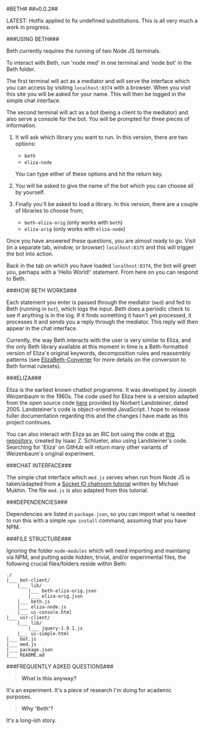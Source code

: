 #BETH#
##v0.0.2##

LATEST: Hotfix applied to fix undefined substitutions.
This is all very much a work in progress.

###USING BETH###

Beth currently requires the running of two Node JS terminals.

To interact with Beth, run 'node med' in one terminal and 'node bot' in the Beth folder.

The first terminal will act as a mediator and will serve the interface which you can access by visiting `localhost:8374` with a browser. When you visit this site you will be asked for your name. This will then be logged in the simple chat interface.

The second terminal will act as a bot (being a client to the mediator) and also serve a console for the bot. You will be prompted for three pieces of information.

1. It will ask which library you want to run. In this version, there are two options:

   - `beth`
   - `eliza-node`
    
   You can type either of these options and hit the return key.

2. You will be asked to give the name of the bot which you can choose all by yourself.
 
3. Finally you'll be asked to load a library. In this version, there are a couple of libraries to choose from;
   - `beth-eliza-orig`	(only works with `beth`)
   - `eliza-orig`		(only works with `eliza-node`)
	
Once you have answered these questions, you are almost ready to go. Visit (in a separate tab, window, or browser) `localhost:8375` and this will trigger the bot into action.

Back in the tab on which you have loaded `localhost:8374`, the bot will greet you, perhaps with a 'Hello World!' statement. From here on you can respond to Beth.

###HOW BETH WORKS###

Each statement you enter is passed through the mediator (`med`) and fed to Beth (running in `bot`), which logs the input. Beth does a periodic check to see if anything is in the log. If it finds something it hasn't yet processed, it processes it and sends you a reply through the mediator. This reply will then appear in the chat interface.

Currently, the way Beth interacts with the user is very similar to Eliza, and the only Beth library available at this moment in time is a Beth-formatted version of Eliza's original keywords, decomposition rules and reassembly patterns (see [ElizaBeth-Converter](https://github.com/guypursey/ElizaBeth-Converter) for more details on the conversion to Beth format rulesets).

###ELIZA###

Eliza is the earliest known chatbot programme. It was developed by Joseph Weizenbaum in the 1960s. The code used for Eliza here is a version adapted from the open source code [here](http://www.masswerk.at/elizabot/eliza.html) provided by Norbert Landsteiner, dated 2005. Landsteiner's code is object-oriented JavaScript. I hope to release fuller documentation regarding this and the changes I have made as this project continues.

You can also interact with Eliza as an IRC bot using the code at [this repository](https://github.com/isaacs/node-eliza), created by Isaac Z. Schlueter, also using Landsteiner's code. Searching for 'Eliza' on GitHub will return many other variants of Weizenbaum's original experiment.

###CHAT INTERFACE###

The simple chat interface which `med.js` serves when run from Node JS is taken/adapted from a [Socket IO chatroom tutorial](http://psitsmike.com/2011/09/node-js-and-socket-io-chat-tutorial/) written by Michael Mukhin. The file `med.js` is also adapted from this tutorial.

###DEPENDENCIES###

Dependencies are listed in `package.json`, so you can import what is needed to run this with a simple `npm install` command, assuming that you have NPM.

###FILE STRUCTURE###

Ignoring the folder `node-modules` which will need importing and maintaing via NPM, and putting aside hidden, trivial, and/or experimental files, the following crucial files/folders reside within Beth:

	./
	|___ bot-client/
		|___ lib/
			|___ beth-eliza-orig.json
			|___ eliza-orig.json
        |___ beth.js
		|___ eliza-node.js
		|___ ui-console.html
	|___ usr-client/
		|___ lib/
			|___ jquery-1.9.1.js
		|___ ui-simple.html
	|___ bot.js
	|___ med.js
	|___ package.json
	|___ README.md


###FREQUENTLY ASKED QUESTIONS###

> **What is this anyway?**

It's an experiment. It's a piece of research I'm doing for academic purposes.

> **Why 'Beth'?**

It's a long-ish story.

